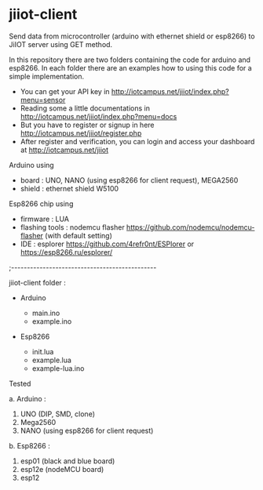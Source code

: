 # jiiot-client
Send data from microcontroller (arduino with ethernet shield or esp8266) to JiIOT server using GET method.

In this repository there are two folders containing the code for arduino and esp8266. In each folder there are an examples how to using this code for a simple implementation.

- You can get your API key in http://iotcampus.net/jiiot/index.php?menu=sensor
- Reading some a little documentations in http://iotcampus.net/jiiot/index.php?menu=docs
- But you have to register or signup in here http://iotcampus.net/jiiot/register.php
- After register and verification, you can login and access your dashboard at http://iotcampus.net/jiiot

Arduino using
- board : UNO, NANO (using esp8266 for client request), MEGA2560
- shield : ethernet shield W5100

Esp8266 chip using
- firmware : LUA 
- flashing tools : nodemcu flasher https://github.com/nodemcu/nodemcu-flasher (with default setting)
- IDE : esplorer https://github.com/4refr0nt/ESPlorer or https://esp8266.ru/esplorer/

;----------------------------------------------

jiiot-client folder :
- Arduino
  - main.ino
  - example.ino
  
- Esp8266
  - init.lua
  - example.lua
  - example-lua.ino

Tested

a. Arduino : 

  1. UNO (DIP, SMD, clone)
  2. Mega2560
  3. NANO (using esp8266 for client request)
  
b. Esp8266 :

  1. esp01 (black and blue board)
  2. esp12e (nodeMCU board)
  3. esp12

